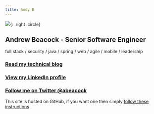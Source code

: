 ```yaml
---
title: Andy B
---
```


![](https://2.bp.blogspot.com/-yfhWdRvgDZg/XSiGQxV8eQI/AAAAAAAABXg/OStuc9j2LXYlfORn2FALrcJRqFz3cnuPgCK4BGAYYCw/s113-pf/buddy-icon-cropped.png){: .right .circle}

## Andrew Beacock - Senior Software Engineer
full stack / security / java / spring / web / agile / mobile / leadership

### [Read my technical blog](https://blog.andrewbeacock.com)

### [View my LinkedIn profile](https://www.linkedin.com/in/andrewbeacock/)

### [Follow me on Twitter @abeacock](https://twitter.com/abeacock)


This site is hosted on GitHub, if you want one then simply [follow these instructions](https://pages.github.com/)